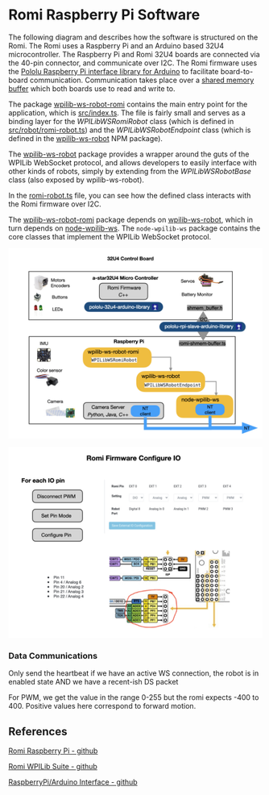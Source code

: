 # <a name="code"></a>Romi Raspberry Pi Software
The following diagram and describes how the software is structured on the Romi.  The Romi uses a Raspberry Pi and an Arduino based 32U4 microcontroller.  The Raspberry Pi and Romi 32U4 boards are connected via the 40-pin connector, and communicate over I2C. The Romi firmware uses the [Pololu Raspberry Pi interface library for Arduino](https://github.com/pololu/pololu-rpi-slave-arduino-library) to facilitate board-to-board communication. Communication takes place over a [shared memory buffer](https://github.com/wpilibsuite/wpilib-ws-robot-romi/blob/main/sharedmem.json) which both boards use to read and write to. 

The package [wpilib-ws-robot-romi](https://github.com/wpilibsuite/wpilib-ws-robot-romi) contains the main entry point for the application, which is [src/index.ts](https://github.com/wpilibsuite/wpilib-ws-robot-romi/blob/main/src/index.ts). The file is fairly small and serves as a binding layer for the *WPILibWSRomiRobot* class (which is defined in [src/robot/romi-robot.ts](https://github.com/wpilibsuite/wpilib-ws-robot-romi/blob/main/src/robot/romi-robot.ts)) and the *WPILibWSRobotEndpoint* class (which is defined in the [wpilib-ws-robot](https://github.com/wpilibsuite/wpilib-ws-robot-romi/blob/main/src/robot/romi-robot.ts) NPM package).

The [wpilib-ws-robot](https://github.com/wpilibsuite/wpilib-ws-robot) package provides a wrapper around the guts of the WPILib WebSocket protocol, and allows developers to easily interface with other kinds of robots, simply by extending from the *WPILibWSRobotBase* class (also exposed by wpilib-ws-robot).

In the [romi-robot.ts](https://github.com/wpilibsuite/wpilib-ws-robot-romi/blob/main/src/robot/romi-robot.ts) file, you can see how the defined class interacts with the Romi firmware over I2C.

The [wpilib-ws-robot-romi](https://github.com/wpilibsuite/wpilib-ws-robot-romi) package depends on [wpilib-ws-robot](https://github.com/wpilibsuite/wpilib-ws-robot), which in turn depends on [node-wpilib-ws](https://github.com/wpilibsuite/node-wpilib-ws). The `node-wpilib-ws` package contains the core classes that implement the WPILib WebSocket protocol.

![RaspberryPi Software](../../images/Romi/Romi.003.jpeg)

![External IO Config](../../images/Romi/Romi.035.jpeg)

### Data Communications
Only send the heartbeat if we have an active WS connection, the robot is in enabled state AND we have a recent-ish DS packet

For PWM, we get the value in the range 0-255 but the romi expects -400 to 400. Positive values here correspond to forward motion.

## References 
[Romi Raspberry Pi - github](https://github.com/wpilibsuite/WPILibPi)

[Romi WPILib Suite - github](https://github.com/wpilibsuite/wpilib-ws-robot-romi)

[RaspberryPi/Arduino Interface - github](https://github.com/pololu/pololu-rpi-slave-arduino-library)

<!-- <h3><span style="float:left">
<a href="romi">Previous</a></span>
<span style="float:right">
<a href="romiFirmware">Next</a></span></h3> -->
